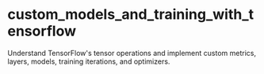 # custom_models_and_training_with_tensorflow
Understand TensorFlow's tensor operations and implement custom metrics, layers, models, training iterations, and optimizers.
